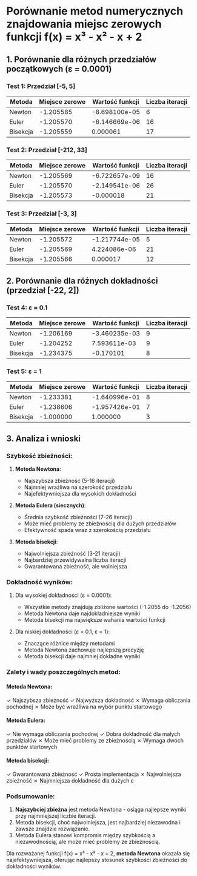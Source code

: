 # Porównanie metod numerycznych znajdowania miejsc zerowych funkcji f(x) = x³ - x² - x + 2

## 1. Porównanie dla różnych przedziałów początkowych (ε = 0.0001)

### Test 1: Przedział [-5, 5]
| Metoda    | Miejsce zerowe | Wartość funkcji    | Liczba iteracji |
|-----------|----------------|-------------------|-----------------|
| Newton    | -1.205585      | -8.698100e-05     | 6              |
| Euler     | -1.205570      | -6.146669e-06     | 16             |
| Bisekcja  | -1.205559      | 0.000061          | 17             |

### Test 2: Przedział [-212, 33]
| Metoda    | Miejsce zerowe | Wartość funkcji    | Liczba iteracji |
|-----------|----------------|-------------------|-----------------|
| Newton    | -1.205569      | -6.722657e-09     | 16             |
| Euler     | -1.205570      | -2.149541e-06     | 26             |
| Bisekcja  | -1.205573      | -0.000018         | 21             |

### Test 3: Przedział [-3, 3]
| Metoda    | Miejsce zerowe | Wartość funkcji    | Liczba iteracji |
|-----------|----------------|-------------------|-----------------|
| Newton    | -1.205572      | -1.217744e-05     | 5              |
| Euler     | -1.205569      | 4.224086e-06      | 21             |
| Bisekcja  | -1.205566      | 0.000017          | 12             |

## 2. Porównanie dla różnych dokładności (przedział [-22, 2])

### Test 4: ε = 0.1
| Metoda    | Miejsce zerowe | Wartość funkcji    | Liczba iteracji |
|-----------|----------------|-------------------|-----------------|
| Newton    | -1.206169      | -3.460235e-03     | 9              |
| Euler     | -1.204252      | 7.593611e-03      | 9              |
| Bisekcja  | -1.234375      | -0.170101         | 8              |

### Test 5: ε = 1
| Metoda    | Miejsce zerowe | Wartość funkcji    | Liczba iteracji |
|-----------|----------------|-------------------|-----------------|
| Newton    | -1.233381      | -1.640996e-01     | 8              |
| Euler     | -1.238606      | -1.957426e-01     | 7              |
| Bisekcja  | -1.000000      | 1.000000          | 3              |

## 3. Analiza i wnioski

### Szybkość zbieżności:
1. **Metoda Newtona**:
   - Najszybsza zbieżność (5-16 iteracji)
   - Najmniej wrażliwa na szerokość przedziału
   - Najefektywniejsza dla wysokich dokładności

2. **Metoda Eulera (siecznych)**:
   - Średnia szybkość zbieżności (7-26 iteracji)
   - Może mieć problemy ze zbieżnością dla dużych przedziałów
   - Efektywność spada wraz z szerokością przedziału

3. **Metoda bisekcji**:
   - Najwolniejsza zbieżność (3-21 iteracji)
   - Najbardziej przewidywalna liczba iteracji
   - Gwarantowana zbieżność, ale wolniejsza

### Dokładność wyników:
1. Dla wysokiej dokładności (ε = 0.0001):
   - Wszystkie metody znajdują zbliżone wartości (-1.2055 do -1.2056)
   - Metoda Newtona daje najdokładniejsze wyniki
   - Metoda bisekcji ma największe wahania wartości funkcji

2. Dla niskiej dokładności (ε = 0.1, ε = 1):
   - Znaczące różnice między metodami
   - Metoda Newtona zachowuje najlepszą precyzję
   - Metoda bisekcji daje najmniej dokładne wyniki

### Zalety i wady poszczególnych metod:

#### Metoda Newtona:
✓ Najszybsza zbieżność
✓ Najwyższa dokładność
✗ Wymaga obliczania pochodnej
✗ Może być wrażliwa na wybór punktu startowego

#### Metoda Eulera:
✓ Nie wymaga obliczania pochodnej
✓ Dobra dokładność dla małych przedziałów
✗ Może mieć problemy ze zbieżnością
✗ Wymaga dwóch punktów startowych

#### Metoda bisekcji:
✓ Gwarantowana zbieżność
✓ Prosta implementacja
✗ Najwolniejsza zbieżność
✗ Najmniejsza dokładność dla dużych ε

### Podsumowanie:
1. **Najszybciej zbieżna** jest metoda Newtona - osiąga najlepsze wyniki przy najmniejszej liczbie iteracji.
2. Metoda bisekcji, choć najwolniejsza, jest najbardziej niezawodna i zawsze znajdzie rozwiązanie.
3. Metoda Eulera stanowi kompromis między szybkością a niezawodnością, ale może mieć problemy ze zbieżnością.

Dla rozważanej funkcji f(x) = x³ - x² - x + 2, **metoda Newtona** okazała się najefektywniejsza, oferując najlepszy stosunek szybkości zbieżności do dokładności wyników.